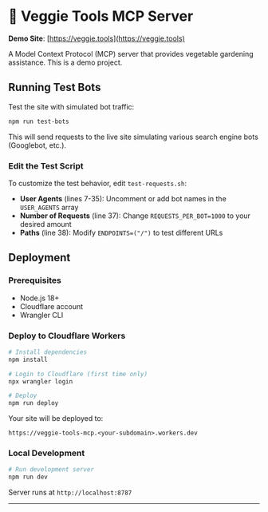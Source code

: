 # 🌱 Veggie Tools MCP Server

**Demo Site**: [https://veggie.tools](https://veggie.tools)

A Model Context Protocol (MCP) server that provides vegetable gardening assistance. This is a demo project.

## Running Test Bots

Test the site with simulated bot traffic:

```bash
npm run test-bots
```

This will send requests to the live site simulating various search engine bots (Googlebot, etc.).

### Edit the Test Script

To customize the test behavior, edit `test-requests.sh`:

- **User Agents** (lines 7-35): Uncomment or add bot names in the `USER_AGENTS` array
- **Number of Requests** (line 37): Change `REQUESTS_PER_BOT=1000` to your desired amount
- **Paths** (line 38): Modify `ENDPOINTS=("/")` to test different URLs

## Deployment

### Prerequisites

- Node.js 18+
- Cloudflare account
- Wrangler CLI

### Deploy to Cloudflare Workers

```bash
# Install dependencies
npm install

# Login to Cloudflare (first time only)
npx wrangler login

# Deploy
npm run deploy
```

Your site will be deployed to:

```
https://veggie-tools-mcp.<your-subdomain>.workers.dev
```

### Local Development

```bash
# Run development server
npm run dev
```

Server runs at `http://localhost:8787`

---

